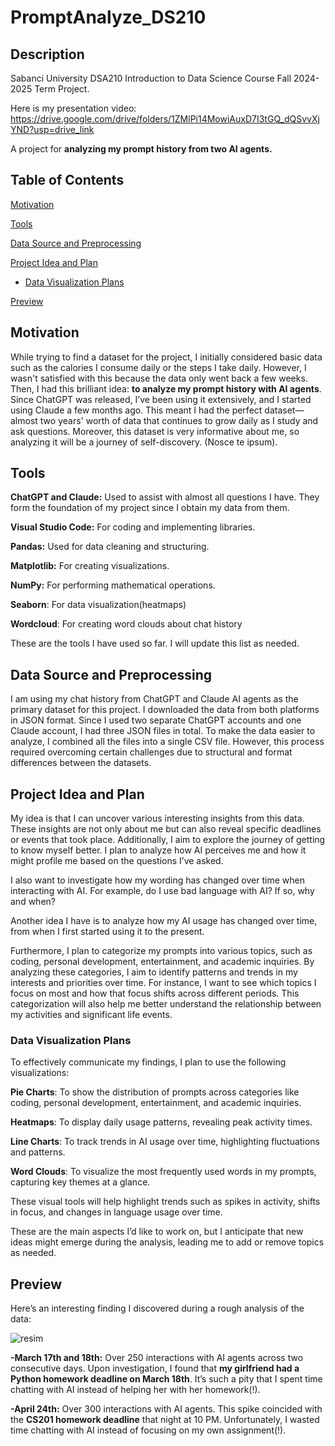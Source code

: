 # PromptAnalyze_DS210
## Description
Sabanci University DSA210 Introduction to Data Science Course Fall 2024-2025 Term Project.

Here is my presentation video: https://drive.google.com/drive/folders/1ZMlPi14MowiAuxD7I3tGQ_dQSvvXjYND?usp=drive_link 

A project for **analyzing my prompt history from two AI agents.**

## Table of Contents

  [Motivation](#motivation)

  [Tools](#tools)
 
  [Data Source and Preprocessing](#data-source-and-preprocessing)
 
  [Project Idea and Plan](#project-idea-and-plan)
- [Data Visualization Plans](#data-visualization-plans)

[Preview](#preview)
 





## Motivation

While trying to find a dataset for the project, I initially considered basic data such as the calories I consume daily or the steps I take daily. However, I wasn't satisfied with this because the data only went back a few weeks. Then, I had this brilliant idea: **to analyze my prompt history with AI agents**. Since ChatGPT was released, I’ve been using it extensively, and I started using Claude a few months ago. This meant I had the perfect dataset—almost two years' worth of data that continues to grow daily as I study and ask questions. Moreover, this dataset is very informative about me, so analyzing it will be a journey of self-discovery. (Nosce te ipsum).

## Tools

**ChatGPT and Claude:** Used to assist with almost all questions I have. They form the foundation of my project since I obtain my data from them.

**Visual Studio Code:** For coding and implementing libraries.

**Pandas:** Used for data cleaning and structuring.

**Matplotlib:** For creating visualizations.

**NumPy:** For performing mathematical operations.

**Seaborn**: For data visualization(heatmaps)

**Wordcloud**: For creating word clouds about chat history

These are the tools I have used so far. I will update this list as needed.

## Data Source and Preprocessing

I am using my chat history from ChatGPT and Claude AI agents as the primary dataset for this project. I downloaded the data from both platforms in JSON format. Since I used two separate ChatGPT accounts and one Claude account, I had three JSON files in total. To make the data easier to analyze, I combined all the files into a single CSV file. However, this process required overcoming certain challenges due to structural and format differences between the datasets.

## Project Idea and Plan

My idea is that I can uncover various interesting insights from this data. These insights are not only about me but can also reveal specific deadlines or events that took place. Additionally, I aim to explore the journey of getting to know myself better. I plan to analyze how AI perceives me and how it might profile me based on the questions I’ve asked.

I also want to investigate how my wording has changed over time when interacting with AI. For example, do I use bad language with AI? If so, why and when? 

Another idea I have is to analyze how my AI usage has changed over time, from when I first started using it to the present.

Furthermore, I plan to categorize my prompts into various topics, such as coding, personal development, entertainment, and academic inquiries. By analyzing these categories, I aim to identify patterns and trends in my interests and priorities over time. For instance, I want to see which topics I focus on most and how that focus shifts across different periods. This categorization will also help me better understand the relationship between my activities and significant life events.

### Data Visualization Plans

To effectively communicate my findings, I plan to use the following visualizations:

  **Pie Charts**: To show the distribution of prompts across categories like coding, personal development, entertainment, and academic inquiries.
  
  **Heatmaps**: To display daily usage patterns, revealing peak activity times.
   
  **Line Charts**: To track trends in AI usage over time, highlighting fluctuations and patterns.
    
  **Word Clouds**: To visualize the most frequently used words in my prompts, capturing key themes at a glance.

These visual tools will help highlight trends such as spikes in activity, shifts in focus, and changes in language usage over time.

These are the main aspects I’d like to work on, but I anticipate that new ideas might emerge during the analysis, leading me to add or remove topics as needed.

## Preview

Here’s an interesting finding I discovered during a rough analysis of the data:

![resim](https://github.com/user-attachments/assets/875a7d49-ca4c-4fb1-8fe0-da3404a0540e)

**-March 17th and 18th:** Over 250 interactions with AI agents across two consecutive days. Upon investigation, I found that **my girlfriend had a Python homework deadline on March 18th**. It’s such a pity that I spent time chatting with AI instead of helping her with her homework(!).

**-April 24th:** Over 300 interactions with AI agents. This spike coincided with the **CS201 homework deadline** that night at 10 PM. Unfortunately, I wasted time chatting with AI instead of focusing on my own assignment(!).
